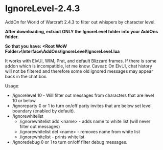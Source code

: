 # IgnoreLevel-2.4.3
AddOn for World of Warcraft 2.4.3 to filter out whispers by character level.

**After downloading, extract ONLY the IgnoreLevel folder into your AddOns folder.**

**So that you have: \<Root WoW Folder\>\\Interface\\AddOns\\IgnoreLevel\\IgnoreLevel.lua**

It works with ElvUI, WIM, Prat, and default Blizzard frames. If there is some addon which is incompatible, let me know.
Caveat: On ElvUI, chat history will not be filtered and therefore some old ignored messages may appear back in the chat box.

Usage:
* /ignorelevel 10 - Will filter out messages from characters that are level 10 or below.
* /ignoreparty 0 or 1 to turn on/off party invites that are below set level boundary (enabled by default).
* /ignorewhitelist
  * /ignorewhitelist add \<name\> - adds name to white list (will never filter out messages)
  * /ignorewhitelist del \<name\> - removes name from white list
  * /ignorewhitelist - prints whitelist
* /ignoredebug 0 or 1 to turn on/off filter debug messages.

